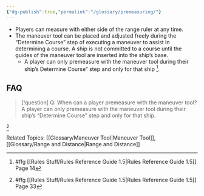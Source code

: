 ```yaml
---
{"dg-publish":true,"permalink":"/glossary/premeasuring/"}
---
```


- Players can measure with either side of the range ruler at any time.
- The maneuver tool can be placed and adjusted freely during the “Determine Course” step of executing a maneuver to assist in determining a course. A ship is not committed to a course until the guides of the maneuver tool are inserted into the ship’s base.
	- A player can only premeasure with the maneuver tool during their ship’s Determine Course” step and only for that ship [^1].

## FAQ

> [!question] Q: When can a player premeasure with the maneuver tool?
> A player can only premeasure with the maneuver tool during their ship’s “Determine Course” step and only for that ship.

[^2]

Related Topics: [[Glossary/Maneuver Tool\|Maneuver Tool]], [[Glossary/Range and Distance\|Range and Distance]]

[^1]: #ffg [[Rules Stuff/Rules Reference Guide 1.5\|Rules Reference Guide 1.5]] Page 14
[^2]: #ffg [[Rules Stuff/Rules Reference Guide 1.5\|Rules Reference Guide 1.5]] Page 33